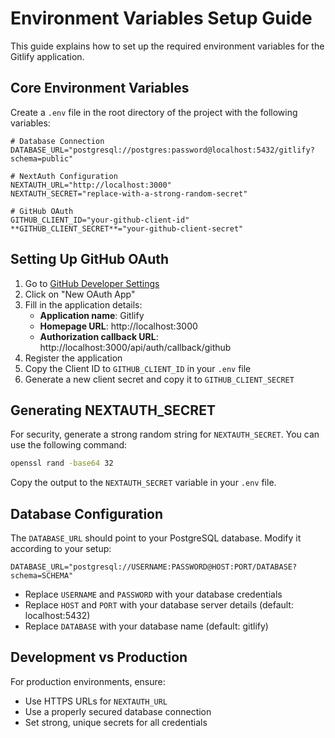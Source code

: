 # Environment Variables Setup Guide

This guide explains how to set up the required environment variables for the Gitlify application.

## Core Environment Variables

Create a `.env` file in the root directory of the project with the following variables:

```env
# Database Connection
DATABASE_URL="postgresql://postgres:password@localhost:5432/gitlify?schema=public"

# NextAuth Configuration
NEXTAUTH_URL="http://localhost:3000"
NEXTAUTH_SECRET="replace-with-a-strong-random-secret"

# GitHub OAuth
GITHUB_CLIENT_ID="your-github-client-id"
**GITHUB_CLIENT_SECRET**="your-github-client-secret"
```

## Setting Up GitHub OAuth

1. Go to [GitHub Developer Settings](https://github.com/settings/developers)
2. Click on "New OAuth App"
3. Fill in the application details:
   - **Application name**: Gitlify
   - **Homepage URL**: http://localhost:3000
   - **Authorization callback URL**: http://localhost:3000/api/auth/callback/github
4. Register the application
5. Copy the Client ID to `GITHUB_CLIENT_ID` in your `.env` file
6. Generate a new client secret and copy it to `GITHUB_CLIENT_SECRET`

## Generating NEXTAUTH_SECRET

For security, generate a strong random string for `NEXTAUTH_SECRET`. You can use the following command:

```bash
openssl rand -base64 32
```

Copy the output to the `NEXTAUTH_SECRET` variable in your `.env` file.

## Database Configuration

The `DATABASE_URL` should point to your PostgreSQL database. Modify it according to your setup:

```
DATABASE_URL="postgresql://USERNAME:PASSWORD@HOST:PORT/DATABASE?schema=SCHEMA"
```

- Replace `USERNAME` and `PASSWORD` with your database credentials
- Replace `HOST` and `PORT` with your database server details (default: localhost:5432)
- Replace `DATABASE` with your database name (default: gitlify)

## Development vs Production

For production environments, ensure:

- Use HTTPS URLs for `NEXTAUTH_URL`
- Use a properly secured database connection
- Set strong, unique secrets for all credentials
